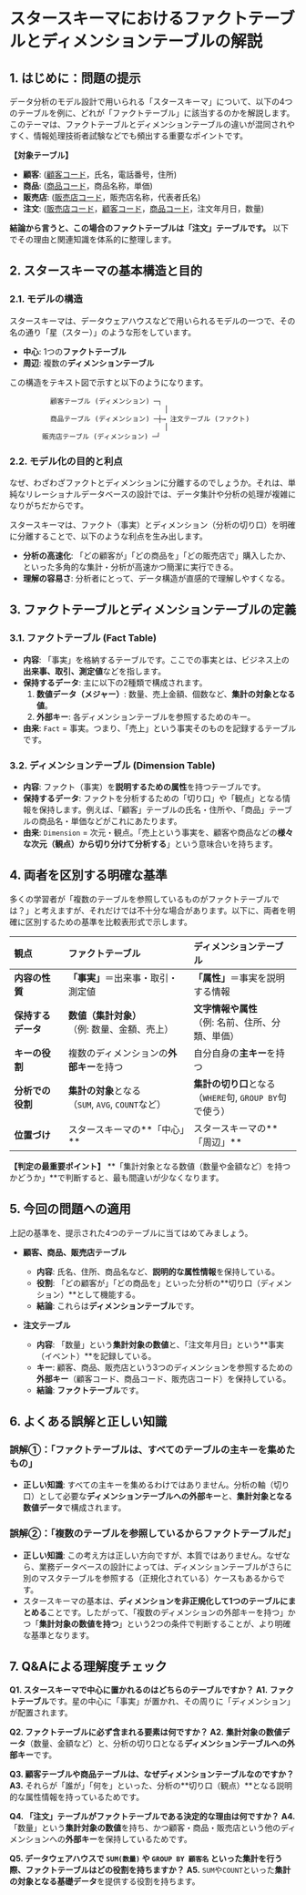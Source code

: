 

# スタースキーマにおけるファクトテーブルとディメンションテーブルの解説

## 1. はじめに：問題の提示

データ分析のモデル設計で用いられる「スタースキーマ」について、以下の4つのテーブルを例に、どれが「ファクトテーブル」に該当するのかを解説します。このテーマは、ファクトテーブルとディメンションテーブルの違いが混同されやすく、情報処理技術者試験などでも頻出する重要なポイントです。

**【対象テーブル】**

*   **顧客**: (<u>顧客コード</u>，氏名，電話番号，住所)
*   **商品**: (<u>商品コード</u>，商品名称，単価)
*   **販売店**: (<u>販売店コード</u>，販売店名称，代表者氏名)
*   **注文**: (<u>販売店コード</u>，<u>顧客コード</u>，<u>商品コード</u>，注文年月日，数量)

**結論から言うと、この場合のファクトテーブルは「注文」テーブルです。** 以下でその理由と関連知識を体系的に整理します。

## 2. スタースキーマの基本構造と目的

### 2.1. モデルの構造

スタースキーマは、データウェアハウスなどで用いられるモデルの一つで、その名の通り「星（スター）」のような形をしています。

*   **中心**: 1つの**ファクトテーブル**
*   **周辺**: 複数の**ディメンションテーブル**

この構造をテキスト図で示すと以下のようになります。

```
          顧客テーブル (ディメンション) ─┐
                                      │
          商品テーブル (ディメンション) ─┼→ 注文テーブル (ファクト)
                                      │
        販売店テーブル (ディメンション) ─┘
```

### 2.2. モデル化の目的と利点

なぜ、わざわざファクトとディメンションに分離するのでしょうか。それは、単純なリレーショナルデータベースの設計では、データ集計や分析の処理が複雑になりがちだからです。

スタースキーマは、ファクト（事実）とディメンション（分析の切り口）を明確に分離することで、以下のような利点を生み出します。

*   **分析の高速化**: 「どの顧客が」「どの商品を」「どの販売店で」購入したか、といった多角的な集計・分析が高速かつ簡潔に実行できる。
*   **理解の容易さ**: 分析者にとって、データ構造が直感的で理解しやすくなる。

## 3. ファクトテーブルとディメンションテーブルの定義

### 3.1. ファクトテーブル (Fact Table)

*   **内容**: 「事実」を格納するテーブルです。ここでの事実とは、ビジネス上の**出来事、取引、測定値**などを指します。
*   **保持するデータ**: 主に以下の2種類で構成されます。
    1.  **数値データ（メジャー）**: 数量、売上金額、個数など、**集計の対象となる値**。
    2.  **外部キー**: 各ディメンションテーブルを参照するためのキー。
*   **由来**: `Fact` = 事実。つまり、「売上」という事実そのものを記録するテーブルです。

### 3.2. ディメンションテーブル (Dimension Table)

*   **内容**: ファクト（事実）を**説明するための属性**を持つテーブルです。
*   **保持するデータ**: ファクトを分析するための「切り口」や「観点」となる情報を保持します。例えば、「顧客」テーブルの氏名・住所や、「商品」テーブルの商品名・単価などがこれにあたります。
*   **由来**: `Dimension` = 次元・観点。「売上という事実を、顧客や商品などの**様々な次元（観点）から切り分けて分析する**」という意味合いを持ちます。

## 4. 両者を区別する明確な基準

多くの学習者が「複数のテーブルを参照しているものがファクトテーブルでは？」と考えますが、それだけでは不十分な場合があります。以下に、両者を明確に区別するための基準を比較表形式で示します。

| 観点 | ファクトテーブル | ディメンションテーブル |
| :--- | :--- | :--- |
| **内容の性質** | **「事実」**＝出来事・取引・測定値 | **「属性」**＝事実を説明する情報 |
| **保持するデータ** | **数値（集計対象）**<br>（例: 数量、金額、売上） | **文字情報や属性**<br>（例: 名前、住所、分類、単価） |
| **キーの役割** | 複数のディメンションの**外部キー**を持つ | 自分自身の**主キー**を持つ |
| **分析での役割** | **集計の対象**となる<br>（`SUM`, `AVG`, `COUNT`など） | **集計の切り口**となる<br>（`WHERE`句, `GROUP BY`句で使う） |
| **位置づけ** | スタースキーマの**「中心」** | スタースキーマの**「周辺」** |

**【判定の最重要ポイント】**
**「集計対象となる数値（数量や金額など）を持つかどうか」**で判断すると、最も間違いが少なくなります。

## 5. 今回の問題への適用

上記の基準を、提示された4つのテーブルに当てはめてみましょう。

*   **顧客、商品、販売店テーブル**
    *   **内容**: 氏名、住所、商品名など、**説明的な属性情報**を保持している。
    *   **役割**: 「どの顧客が」「どの商品を」といった分析の**切り口（ディメンション）**として機能する。
    *   **結論**: これらは**ディメンションテーブル**です。

*   **注文テーブル**
    *   **内容**: 「数量」という**集計対象の数値**と、「注文年月日」という**事実（イベント）**を記録している。
    *   **キー**: 顧客、商品、販売店という3つのディメンションを参照するための**外部キー**（顧客コード、商品コード、販売店コード）を保持している。
    *   **結論**: **ファクトテーブル**です。

## 6. よくある誤解と正しい知識

### 誤解①：「ファクトテーブルは、すべてのテーブルの主キーを集めたもの」
*   **正しい知識**: すべての主キーを集めるわけではありません。分析の軸（切り口）として必要な**ディメンションテーブルへの外部キー**と、**集計対象となる数値データ**で構成されます。

### 誤解②：「複数のテーブルを参照しているからファクトテーブルだ」
*   **正しい知識**: この考え方は正しい方向ですが、本質ではありません。なぜなら、業務データベースの設計によっては、ディメンションテーブルがさらに別のマスタテーブルを参照する（正規化されている）ケースもあるからです。
*   スタースキーマの基本は、**ディメンションを非正規化して1つのテーブルにまとめる**ことです。したがって、「複数のディメンションの外部キーを持つ」かつ「**集計対象の数値を持つ**」という2つの条件で判断することが、より明確な基準となります。

## 7. Q&Aによる理解度チェック

**Q1. スタースキーマで中心に置かれるのはどちらのテーブルですか？**
**A1.** **ファクトテーブル**です。星の中心に「事実」が置かれ、その周りに「ディメンション」が配置されます。

**Q2. ファクトテーブルに必ず含まれる要素は何ですか？**
**A2.** **集計対象の数値データ**（数量、金額など）と、分析の切り口となる**ディメンションテーブルへの外部キー**です。

**Q3. 顧客テーブルや商品テーブルは、なぜディメンションテーブルなのですか？**
**A3.** それらが「誰が」「何を」といった、分析の**切り口（観点）**となる説明的な属性情報を持っているためです。

**Q4. 「注文」テーブルがファクトテーブルである決定的な理由は何ですか？**
**A4.** 「数量」という**集計対象の数値**を持ち、かつ顧客・商品・販売店という他のディメンションへの**外部キー**を保持しているためです。

**Q5. データウェアハウスで `SUM(数量)` や `GROUP BY 顧客名` といった集計を行う際、ファクトテーブルはどの役割を持ちますか？**
**A5.** `SUM`や`COUNT`といった**集計の対象となる基礎データ**を提供する役割を持ちます。